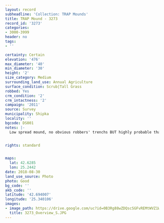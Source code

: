 ```yaml
---
layout: record
subheadline: 'Collection: TRAP Mounds'
title: TRAP Mound - 3273
record_id: '3273'
categories:
- 3000-3999
header: no
tags:
- ''

certainty: Certain
elevation: '476'
max_diameter: '40'
min_diameter: '30'
height: '2'
size_category: Medium
surrounding_land_use: Annual Agriculture
surface_condition: Scrub|Tall Grass
robbed: Yes
crm_condition: '2'
crm_intactness: '2'
campaign: '2011'
source: Survey
municipality: Shipka
locality: ''
bgcode: DS001
notes: |-
  Low spread mound, no obvious robbers' trenchs BUT highly probable that N part was disturbed by robbers.


rights: standard


maps:
  lat: 42.6285
  lon: 25.2442
date: 2018-08-30
land_use_source: Photo
photo: Good
bg_code: ''
akb_code: ''
latitude: '42.694007'
longitude: '25.340106'
images:
- image_path: https://drive.google.com/uc?id=0B3Rg88wZDQscSGFvREMtWVZ1Wms
  title: 3273_Overview_S.JPG
---
```

